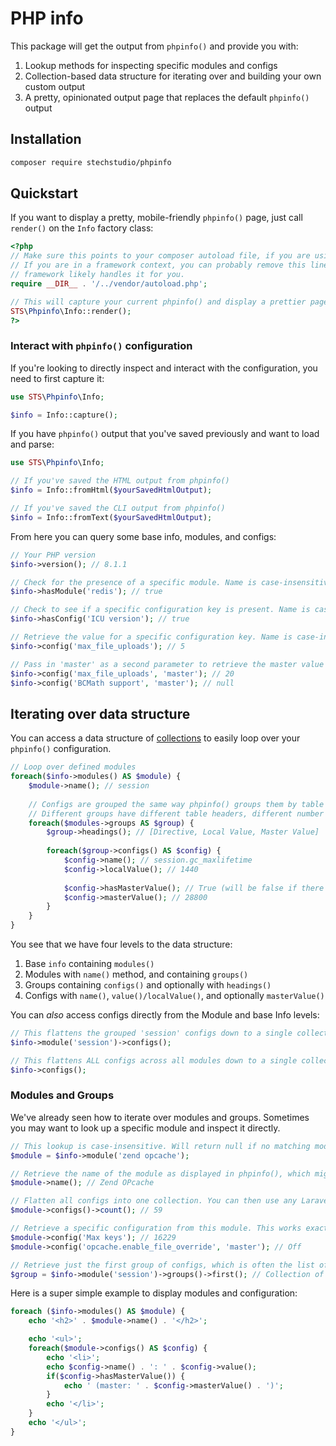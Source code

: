 # PHP info

This package will get the output from `phpinfo()` and provide you with:

1. Lookup methods for inspecting specific modules and configs
2. Collection-based data structure for iterating over and building your own custom output
3. A pretty, opinionated output page that replaces the default `phpinfo()` output

## Installation

```bash
composer require stechstudio/phpinfo
```

## Quickstart

If you want to display a pretty, mobile-friendly `phpinfo()` page, just call `render()` on the `Info` factory class:

```php
<?php
// Make sure this points to your composer autoload file, if you are using plain PHP.
// If you are in a framework context, you can probably remove this line as your
// framework likely handles it for you.
require __DIR__ . '/../vendor/autoload.php';

// This will capture your current phpinfo() and display a prettier page.
STS\Phpinfo\Info::render();
?>
```

### Interact with `phpinfo()` configuration

If you're looking to directly inspect and interact with the configuration, you need to first capture it:

```php
use STS\Phpinfo\Info;

$info = Info::capture();
```

If you have `phpinfo()` output that you've saved previously and want to load and parse:
```php
use STS\Phpinfo\Info;

// If you've saved the HTML output from phpinfo()
$info = Info::fromHtml($yourSavedHtmlOutput);

// If you've saved the CLI output from phpinfo()
$info = Info::fromText($yourSavedHtmlOutput);
```

From here you can query some base info, modules, and configs:
```php
// Your PHP version
$info->version(); // 8.1.1

// Check for the presence of a specific module. Name is case-insensitive.
$info->hasModule('redis'); // true

// Check to see if a specific configuration key is present. Name is case-insensitive.
$info->hasConfig('ICU version'); // true

// Retrieve the value for a specific configuration key. Name is case-insensitive. If there is both a local and master value, the local is returned as default.
$info->config('max_file_uploads'); // 5

// Pass in 'master' as a second parameter to retrieve the master value instead. Note that this will return null if there is no master value;
$info->config('max_file_uploads', 'master'); // 20
$info->config('BCMath support', 'master'); // null
```

## Iterating over data structure

You can access a data structure of [collections](https://laravel.com/docs/master/collections) to easily loop over your `phpinfo()` configuration. 

```php
// Loop over defined modules
foreach($info->modules() AS $module) {
    $module->name(); // session
    
    // Configs are grouped the same way phpinfo() groups them by table
    // Different groups have different table headers, different number of values
    foreach($modules->groups AS $group) {
        $group->headings(); // [Directive, Local Value, Master Value]
        
        foreach($group->configs() AS $config) {
            $config->name(); // session.gc_maxlifetime
            $config->localValue(); // 1440
            
            $config->hasMasterValue(); // True (will be false if there is only one value)
            $config->masterValue(); // 28800
        }
    }
}
```

You see that we have four levels to the data structure:

1. Base `info` containing `modules()`
2. Modules with `name()` method, and containing `groups()`
3. Groups containing `configs()` and optionally with `headings()`
4. Configs with `name()`, `value()/localValue()`, and optionally `masterValue()`

You can _also_ access configs directly from the Module and base Info levels:

```php
// This flattens the grouped 'session' configs down to a single collection
$info->module('session')->configs();

// This flattens ALL configs across all modules down to a single collection
$info->configs();
```

### Modules and Groups

We've already seen how to iterate over modules and groups. Sometimes you may want to look up a specific module and inspect it directly.

```php
// This lookup is case-insensitive. Will return null if no matching module is found.
$module = $info->module('zend opcache');

// Retrieve the name of the module as displayed in phpinfo(), which might have a different case.
$module->name(); // Zend OPcache

// Flatten all configs into one collection. You can then use any Laravel collection method.
$module->configs()->count(); // 59

// Retrieve a specific configuration from this module. This works exactly the same as the main `config()` method shown in the previous section.
$module->config('Max keys'); // 16229
$module->config('opcache.enable_file_override', 'master'); // Off

// Retrieve just the first group of configs, which is often the list of single-value configs
$group = $info->module('session')->groups()->first(); // Collection of Configs
```


Here is a super simple example to display modules and configuration:

```php
foreach ($info->modules() AS $module) {
    echo '<h2>' . $module->name() . '</h2>';

    echo '<ul>';
    foreach($module->configs() AS $config) {
        echo '<li>';
        echo $config->name() . ': ' . $config->value();
        if($config->hasMasterValue()) {
            echo ' (master: ' . $config->masterValue() . ')';
        }
        echo '</li>';
    }
    echo '</ul>';
}
```